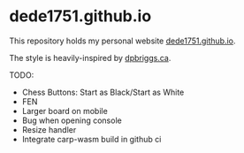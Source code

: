 # dede1751.github.io

This repository holds my personal website [dede1751.github.io](dede1751.github.io).

The style is heavily-inspired by [dpbriggs.ca](https://github.com/dpbriggs/dpbriggs-blog/tree/master).


TODO:

- Chess Buttons: Start as Black/Start as White
- FEN
- Larger board on mobile
- Bug when opening console
- Resize handler
- Integrate carp-wasm build in github ci